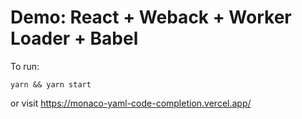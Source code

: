 # Demo: React + Weback + Worker Loader + Babel

To run:

```
yarn && yarn start
```

or visit https://monaco-yaml-code-completion.vercel.app/
